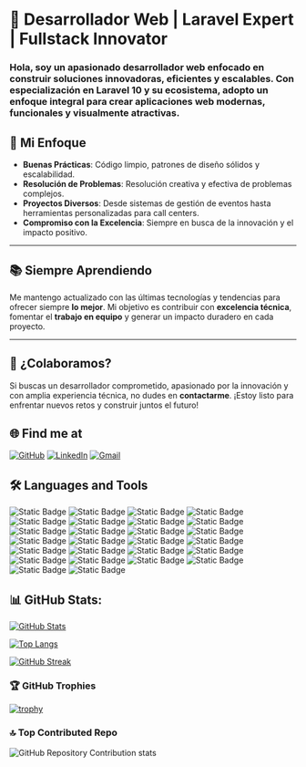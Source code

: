 # 🌟 Desarrollador Web | Laravel Expert | Fullstack Innovator

### Hola, soy un apasionado desarrollador web enfocado en construir **soluciones innovadoras, eficientes y escalables**. Con especialización en **Laravel 10** y su ecosistema, adopto un enfoque integral para crear aplicaciones web modernas, funcionales y visualmente atractivas.

## 🚀 **Mi Enfoque**
- **Buenas Prácticas**: Código limpio, patrones de diseño sólidos y escalabilidad.
- **Resolución de Problemas**: Resolución creativa y efectiva de problemas complejos.
- **Proyectos Diversos**: Desde sistemas de gestión de eventos hasta herramientas personalizadas para call centers.
- **Compromiso con la Excelencia**: Siempre en busca de la innovación y el impacto positivo.

---

## 📚 **Siempre Aprendiendo**
Me mantengo actualizado con las últimas tecnologías y tendencias para ofrecer siempre **lo mejor**. Mi objetivo es contribuir con **excelencia técnica**, fomentar el **trabajo en equipo** y generar un impacto duradero en cada proyecto.

---

## 🤝 **¿Colaboramos?**
Si buscas un desarrollador comprometido, apasionado por la innovación y con amplia experiencia técnica, no dudes en **contactarme**. ¡Estoy listo para enfrentar nuevos retos y construir juntos el futuro!

<!---
Maicol-Hernandez/Maicol-Hernandez is a ✨ special ✨ repository because its `README.md` (this file) appears on your GitHub profile.
You can click the Preview link to take a look at your changes.
--->
## 🌐 Find me at
[![GitHub](https://img.shields.io/badge/GitHub-000?style=flat&logo=github&logoColor=white)](https://github.com/Maicol-Hernandez)
[![LinkedIn](https://img.shields.io/badge/LinkedIn-0077B5?style=flat&logo=linkedin&logoColor=white)](https://linkedin.com/in/maicol-hernandez-peralta)
[![Gmail](https://img.shields.io/badge/Gmail-D14836?style=flat&logo=gmail&logoColor=white)](https://mail.google.com/mail/?view=cm&to=maicolhernandez420@gmail.com)

## 🛠️ Languages and Tools
![Static Badge](https://img.shields.io/badge/HTML5-E34F26?style=flat&logo=html5&logoColor=white)
![Static Badge](https://img.shields.io/badge/CSS3-1572B6?style=flat&logo=css3&logoColor=white)
![Static Badge](https://img.shields.io/badge/TypeScript-3178C6?style=flat&logo=typescript&logoColor=white)
![Static Badge](https://img.shields.io/badge/JavaScript-F7DF1E?style=flat&logo=javascript&logoColor=black)
![Static Badge](https://img.shields.io/badge/Angular-DD0031?style=flat&logo=angular&logoColor=white)
![Static Badge](https://img.shields.io/badge/Vue.js-4FC08D?style=flat&logo=vue.js&logoColor=white)
![Static Badge](https://img.shields.io/badge/Vuetify-1867C0?style=flat&logo=vuetify&logoColor=white)
![Static Badge](https://img.shields.io/badge/Bootstrap-7952B3?style=flat&logo=bootstrap&logoColor=white)
![Static Badge](https://img.shields.io/badge/Livewire-CF3E90?style=flat&logo=livewire&logoColor=white)
![Static Badge](https://img.shields.io/badge/PHP-777BB4?style=flat&logo=php&logoColor=white)
![Static Badge](https://img.shields.io/badge/Laravel-FF2D20?style=flat&logo=laravel&logoColor=white)
![Static Badge](https://img.shields.io/badge/CodeIgniter-EF4223?style=flat&logo=codeigniter&logoColor=white)
![Static Badge](https://img.shields.io/badge/MySQL-4479A1?style=flat&logo=mysql&logoColor=white)
![Static Badge](https://img.shields.io/badge/MySQL%20Workbench-00758F?style=flat&logo=mysql&logoColor=white)
![Static Badge](https://img.shields.io/badge/PhpMyAdmin-6C78AF?style=flat&logo=phpmyadmin&logoColor=white)
![Static Badge](https://img.shields.io/badge/Docker-2496ED?style=flat&logo=docker&logoColor=white)
![Static Badge](https://img.shields.io/badge/NPM-CB3837?style=flat&logo=npm&logoColor=white)
![Static Badge](https://img.shields.io/badge/SASS-CC6699?style=flat&logo=sass&logoColor=white)
![Static Badge](https://img.shields.io/badge/GIT-F05032?style=flat&logo=git&logoColor=white)
![Static Badge](https://img.shields.io/badge/Prettier-F7B93E?style=flat&logo=prettier&logoColor=white)
![Static Badge](https://img.shields.io/badge/Node.js-339933?style=flat&logo=node.js&logoColor=white)
![Static Badge](https://img.shields.io/badge/GitLab-FC6D26?style=flat&logo=gitlab&logoColor=white)
![Static Badge](https://img.shields.io/badge/Bitbucket-0052CC?style=flat&logo=bitbucket&logoColor=white)
![Static Badge](https://img.shields.io/badge/Chat%20GPT-10A37F?style=flat&logo=openai&logoColor=white)
![Static Badge](https://img.shields.io/badge/VS%20Code-007ACC?style=flat&logo=visual-studio-code&logoColor=white)
![Static Badge](https://img.shields.io/badge/GitHub-181717?style=flat&logo=github&logoColor=white)

## 📊 GitHub Stats:
[![GitHub Stats](https://github-readme-stats.vercel.app/api?username=Maicol-Hernandez&show_icons=true&theme=tokyonight)](https://github.com/anuraghazra/github-readme-stats)

[![Top Langs](https://github-readme-stats.vercel.app/api/top-langs/?username=Maicol-Hernandez&layout=donut-vertical&theme=tokyonight)](https://github.com/anuraghazra/github-readme-stats)

[![GitHub Streak](https://streak-stats.demolab.com?user=Maicol-Hernandez&theme=tokyonight)](https://git.io/streak-stats)

<!-- ![WakaTime stats](https://github-readme-stats.vercel.app/api/wakatime?username=Maicoldev) -->

### 🏆 GitHub Trophies
[![trophy](https://github-profile-trophy.vercel.app/?username=Maicol-Hernandez&theme=tokyonight)](https://github.com/ryo-ma/github-profile-trophy)

### 🔝 Top Contributed Repo
![GitHub Repository Contribution stats](https://github-contributor-stats.vercel.app/api?username=Maicol-Hernandez&theme=tokyonight)
